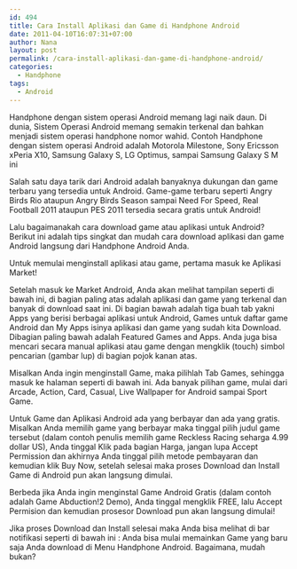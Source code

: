 ```yaml
---
id: 494
title: Cara Install Aplikasi dan Game di Handphone Android
date: 2011-04-10T16:07:31+07:00
author: Nana
layout: post
permalink: /cara-install-aplikasi-dan-game-di-handphone-android/
categories:
  - Handphone
tags:
  - Android
---
```


Handphone dengan sistem operasi Android memang lagi naik daun. Di dunia, Sistem Operasi Android memang semakin terkenal dan bahkan menjadi sistem operasi handphone nomor wahid. Contoh Handphone dengan sistem operasi Android adalah Motorola Milestone, Sony Ericsson xPeria X10, Samsung Galaxy S, LG Optimus, sampai Samsung Galaxy S M ini

Salah satu daya tarik dari Android adalah banyaknya dukungan dan game terbaru yang tersedia untuk Android. Game-game terbaru seperti Angry Birds Rio ataupun Angry Birds Season sampai Need For Speed, Real Football 2011 ataupun PES 2011 tersedia secara gratis untuk Android!

Lalu bagaimanakah cara download game atau aplikasi untuk Android? Berikut ini adalah tips singkat dan mudah cara download aplikasi dan game Android langsung dari Handphone Android Anda.

Untuk memulai menginstall aplikasi atau game, pertama masuk ke Aplikasi Market!

Setelah masuk ke Market Android, Anda akan melihat tampilan seperti di bawah ini, di bagian paling atas adalah aplikasi dan game yang terkenal dan banyak di download saat ini. Di bagian bawah adalah tiga buah tab yakni Apps yang berisi berbagai aplikasi untuk Android, Games untuk daftar game Android dan My Apps isinya aplikasi dan game yang sudah kita Download. Dibagian paling bawah adalah Featured Games and Apps. Anda juga bisa mencari secara manual aplikasi atau game dengan mengklik (touch) simbol pencarian (gambar lup) di bagian pojok kanan atas.

Misalkan Anda ingin menginstall Game, maka pilihlah Tab Games, sehingga masuk ke halaman seperti di bawah ini. Ada banyak pilihan game, mulai dari Arcade, Action, Card, Casual, Live Wallpaper for Android sampai Sport Game.

Untuk Game dan Aplikasi Android ada yang berbayar dan ada yang gratis. Misalkan Anda memilih game yang berbayar maka tinggal pilih judul game tersebut (dalam contoh penulis memilih game Reckless Racing seharga 4.99 dollar US), Anda tinggal Klik pada bagian Harga, jangan lupa Accept Permission dan akhirnya Anda tinggal pilih metode pembayaran dan kemudian klik Buy Now, setelah selesai maka proses Download dan Install Game di Android pun akan langsung dimulai.

Berbeda jika Anda ingin menginstal Game Android Gratis (dalam contoh adalah Game Abduction!2 Demo), Anda tinggal mengklik FREE, lalu Accept Permision dan kemudian prosesor Download pun akan langsung dimulai!

Jika proses Download dan Install selesai maka Anda bisa melihat di bar notifikasi seperti di bawah ini :
Anda bisa mulai memainkan Game yang baru saja Anda download di Menu Handphone Android.
  Bagaimana, mudah bukan?

